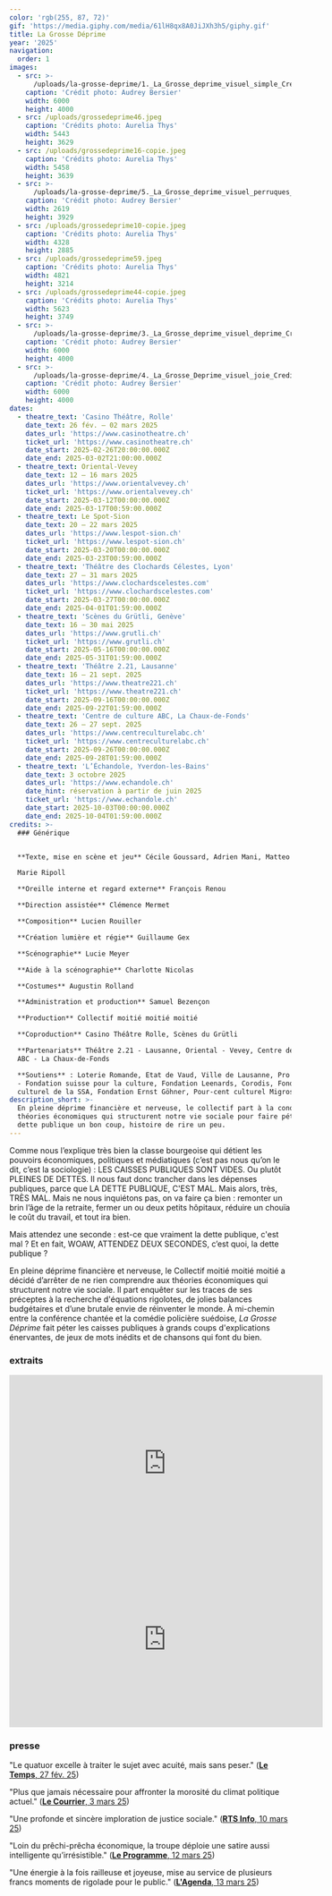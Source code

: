 ```yaml
---
color: 'rgb(255, 87, 72)'
gif: 'https://media.giphy.com/media/61lH8qx8A0JiJXh3h5/giphy.gif'
title: La Grosse Déprime
year: '2025'
navigation:
  order: 1
images:
  - src: >-
      /uploads/la-grosse-deprime/1._La_Grosse_deprime_visuel_simple_Credit_Audrey_Bersier.jpg
    caption: 'Crédit photo: Audrey Bersier'
    width: 6000
    height: 4000
  - src: /uploads/grossedeprime46.jpeg
    caption: 'Crédits photo: Aurelia Thys'
    width: 5443
    height: 3629
  - src: /uploads/grossedeprime16-copie.jpeg
    caption: 'Crédits photo: Aurelia Thys'
    width: 5458
    height: 3639
  - src: >-
      /uploads/la-grosse-deprime/5._La_Grosse_deprime_visuel_perruques_Credit_Audrey_Bersier.jpg
    caption: 'Crédit photo: Audrey Bersier'
    width: 2619
    height: 3929
  - src: /uploads/grossedeprime10-copie.jpeg
    caption: 'Crédits photo: Aurelia Thys'
    width: 4328
    height: 2885
  - src: /uploads/grossedeprime59.jpeg
    caption: 'Crédits photo: Aurelia Thys'
    width: 4821
    height: 3214
  - src: /uploads/grossedeprime44-copie.jpeg
    caption: 'Crédits photo: Aurelia Thys'
    width: 5623
    height: 3749
  - src: >-
      /uploads/la-grosse-deprime/3._La_Grosse_deprime_visuel_deprime_Credit_Audrey_Bersier.jpg
    caption: 'Crédit photo: Audrey Bersier'
    width: 6000
    height: 4000
  - src: >-
      /uploads/la-grosse-deprime/4._La_Grosse_Deprime_visuel_joie_Credit_Audrey_Bersier.jpg
    caption: 'Crédit photo: Audrey Bersier'
    width: 6000
    height: 4000
dates:
  - theatre_text: 'Casino Théâtre, Rolle'
    date_text: 26 fév. – 02 mars 2025
    dates_url: 'https://www.casinotheatre.ch'
    ticket_url: 'https://www.casinotheatre.ch'
    date_start: 2025-02-26T20:00:00.000Z
    date_end: 2025-03-02T21:00:00.000Z
  - theatre_text: Oriental-Vevey
    date_text: 12 – 16 mars 2025
    dates_url: 'https://www.orientalvevey.ch'
    ticket_url: 'https://www.orientalvevey.ch'
    date_start: 2025-03-12T00:00:00.000Z
    date_end: 2025-03-17T00:59:00.000Z
  - theatre_text: Le Spot-Sion
    date_text: 20 – 22 mars 2025
    dates_url: 'https://www.lespot-sion.ch'
    ticket_url: 'https://www.lespot-sion.ch'
    date_start: 2025-03-20T00:00:00.000Z
    date_end: 2025-03-23T00:59:00.000Z
  - theatre_text: 'Théâtre des Clochards Célestes, Lyon'
    date_text: 27 – 31 mars 2025
    dates_url: 'https://www.clochardscelestes.com'
    ticket_url: 'https://www.clochardscelestes.com'
    date_start: 2025-03-27T00:00:00.000Z
    date_end: 2025-04-01T01:59:00.000Z
  - theatre_text: 'Scènes du Grütli, Genève'
    date_text: 16 – 30 mai 2025
    dates_url: 'https://www.grutli.ch'
    ticket_url: 'https://www.grutli.ch'
    date_start: 2025-05-16T00:00:00.000Z
    date_end: 2025-05-31T01:59:00.000Z
  - theatre_text: 'Théâtre 2.21, Lausanne'
    date_text: 16 – 21 sept. 2025
    dates_url: 'https://www.theatre221.ch'
    ticket_url: 'https://www.theatre221.ch'
    date_start: 2025-09-16T00:00:00.000Z
    date_end: 2025-09-22T01:59:00.000Z
  - theatre_text: 'Centre de culture ABC, La Chaux-de-Fonds'
    date_text: 26 – 27 sept. 2025
    dates_url: 'https://www.centreculturelabc.ch'
    ticket_url: 'https://www.centreculturelabc.ch'
    date_start: 2025-09-26T00:00:00.000Z
    date_end: 2025-09-28T01:59:00.000Z
  - theatre_text: 'L’Échandole, Yverdon-les-Bains'
    date_text: 3 octobre 2025
    dates_url: 'https://www.echandole.ch'
    date_hint: réservation à partir de juin 2025
    ticket_url: 'https://www.echandole.ch'
    date_start: 2025-10-03T00:00:00.000Z
    date_end: 2025-10-04T01:59:00.000Z
credits: >-
  ### Générique


  **Texte, mise en scène et jeu** Cécile Goussard, Adrien Mani, Matteo Prandi,

  Marie Ripoll

  **Oreille interne et regard externe** François Renou

  **Direction assistée** Clémence Mermet

  **Composition** Lucien Rouiller

  **Création lumière et régie** Guillaume Gex

  **Scénographie** Lucie Meyer

  **Aide à la scénographie** Charlotte Nicolas

  **Costumes** Augustin Rolland

  **Administration et production** Samuel Bezençon

  **Production** Collectif moitié moitié moitié

  **Coproduction** Casino Théâtre Rolle, Scènes du Grütli

  **Partenariats** Théâtre 2.21 - Lausanne, Oriental - Vevey, Centre de Culture
  ABC - La Chaux-de-Fonds

  **Soutiens** : Loterie Romande, Etat de Vaud, Ville de Lausanne, Pro Helvetia
  - Fondation suisse pour la culture, Fondation Leenards, Corodis, Fonds
  culturel de la SSA, Fondation Ernst Göhner, Pour-cent culturel Migros
description_short: >-
  En pleine déprime financière et nerveuse, le collectif part à la conquête des
  théories économiques qui structurent notre vie sociale pour faire péter la
  dette publique un bon coup, histoire de rire un peu.
---
```

Comme nous l’explique très bien la classe bourgeoise qui détient les pouvoirs économiques, politiques et médiatiques (c’est pas nous qu’on le dit, c’est la sociologie) : LES CAISSES PUBLIQUES SONT VIDES. Ou plutôt PLEINES DE DETTES. Il nous faut donc trancher dans les dépenses publiques, parce que LA DETTE PUBLIQUE, C'EST MAL. Mais alors, très, TRÈS MAL. Mais ne nous inquiétons pas, on va faire ça bien : remonter un brin l’âge de la retraite, fermer un ou deux petits hôpitaux, réduire un chouïa le coût du travail, et tout ira bien.

Mais attendez une seconde : est-ce que vraiment la dette publique, c'est mal ? Et en fait, WOAW, ATTENDEZ DEUX SECONDES, c’est quoi, la dette publique ?

En pleine déprime financière et nerveuse, le Collectif moitié moitié moitié a décidé d’arrêter de ne rien comprendre aux théories économiques qui structurent notre vie sociale. Il part enquêter sur les traces de ses préceptes à la recherche d'équations rigolotes, de jolies balances budgétaires et d’une brutale envie de réinventer le monde. À mi-chemin entre la conférence chantée et la comédie policière suédoise, *La Grosse Déprime* fait péter les caisses publiques à grands coups d'explications énervantes, de jeux de mots inédits et de chansons qui font du bien.

### extraits
<iframe width="560" height="315" src="https://www.youtube.com/embed/ftp5AJp95k8?si=32-eXNJRZxdq0Jy6" title="YouTube video player" frameborder="0" allow="accelerometer; autoplay; clipboard-write; encrypted-media; gyroscope; picture-in-picture; web-share" referrerpolicy="strict-origin-when-cross-origin" allowfullscreen></iframe>

<iframe width="560" height="315" src="https://www.youtube.com/embed/fArqyaWcB3c?si=xNz8_IlRhiTq-Vwr" title="YouTube video player" frameborder="0" allow="accelerometer; autoplay; clipboard-write; encrypted-media; gyroscope; picture-in-picture; web-share" referrerpolicy="strict-origin-when-cross-origin" allowfullscreen></iframe>


### presse
"Le quatuor excelle à traiter le sujet avec acuité, mais sans peser." ([**Le Temps**, 27 fév. 25](https://www.letemps.ch/culture/scenes/a-rolle-avant-une-grande-tournee-la-dette-publique-est-joliment-brocardee))

"Plus que jamais nécessaire pour affronter la morosité du climat politique actuel." ([**Le Courrier**, 3 mars 25](https://lecourrier.ch/2025/03/03/racomptez-nous-des-histoires/))

"Une profonde et sincère imploration de justice sociale." ([**RTS Info**, 10 mars 25](https://www.rts.ch/info/culture/spectacles/2025/article/la-grosse-deprime-l-enquete-theatrale-sur-la-dette-publique-du-collectif-moitie-moitie-moitie-28806420.html))

"Loin du prêchi-prêcha économique, la troupe déploie une satire aussi intelligente qu’irrésistible." ([**Le Programme**, 12 mars 25](https://leprogramme.ch/article/la-grosse-deprime))

"Une énergie à la fois railleuse et joyeuse, mise au service de plusieurs francs moments de rigolade pour le public." ([**L'Agenda**, 13 mars 25](https://www.l-agenda.ch/la-grosse-deprime/))
